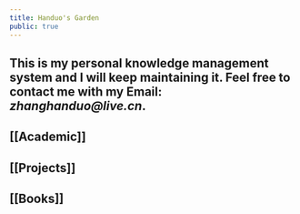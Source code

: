 ```yaml
---
title: Handuo's Garden
public: true
---
```


## This is my personal knowledge management system and I will keep maintaining it. Feel free to contact me with my Email: _zhanghanduo@live.cn_.
## [[Academic]]
## [[Projects]]
## [[Books]]